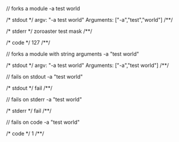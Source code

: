 // forks a module
-a test world

/* stdout */
argv: "-a test world"
Arguments: ["-a","test","world"]
/**/

/* stderr */
zoroaster test mask
/**/

/* code */
127
/**/

// forks a module with string arguments
-a "test world"

/* stdout */
argv: "-a test world"
Arguments: ["-a","test world"]
/**/

// fails on stdout
-a "test world"

/* stdout */
fail
/**/

// fails on stderr
-a "test world"

/* stderr */
fail
/**/

// fails on code
-a "test world"

/* code */
1
/**/